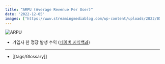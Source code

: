 ```yaml
---
title: "ARPU (Average Revenue Per User)"
date: '2022-12-05'
images: ["https://www.streamingmediablog.com/wp-content/uploads/2022/05/Arpu.jpeg"]
---
```

![ARPU](https://www.streamingmediablog.com/wp-content/uploads/2022/05/Arpu.jpeg)
- 가입자 한 명당 발생 수익 ([네이버 지식백과](https://terms.naver.com/entry.naver?docId=858571&cid=50371&categoryId=50371))
---
- [[tags/Glossary]]